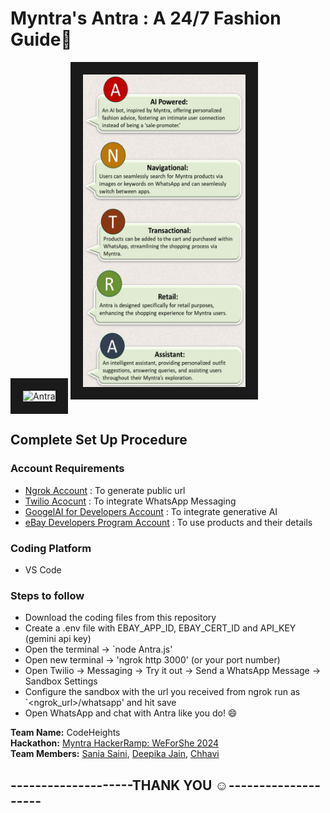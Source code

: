 # Myntra's Antra : A 24/7 Fashion Guide🤖
<a><img src="https://github.com/Chhavi007/Antra_WhatsApp_Bot_For_Myntra/blob/main/prototype.gif" alt="Antra" width="260px" height="500px" border="20" /></a>
<img src="https://github.com/Chhavi007/Antra_WhatsApp_Bot_For_Myntra/blob/main/Antra.png" alt="ANTRA" width="260px" height="500px" border="20" />
## Complete Set Up Procedure
### Account Requirements
- [Ngrok Account](https://ngrok.com/) : To generate public url 
- [Twilio Acocunt](https://www.twilio.com/en-us) : To integrate WhatsApp Messaging
- [GoogelAI for Developers Account](https://ai.google.dev/) : To integrate generative AI
- [eBay Developers Program Account](https://developer.ebay.com/develop/apis) : To use products and their details
### Coding Platform
- VS Code
### Steps to follow
- Download the coding files from this repository
- Create a .env file with EBAY_APP_ID, EBAY_CERT_ID and API_KEY (gemini api key)
- Open the terminal -> `node Antra.js'
- Open new terminal -> 'ngrok http 3000' (or your port number)
- Open Twilio -> Messaging -> Try it out -> Send a WhatsApp Message -> Sandbox Settings
- Configure the sandbox with the url you received from ngrok run as `<ngrok_url>/whatsapp' and hit save
- Open WhatsApp and chat with Antra like you do! 😄
  
**Team Name:** CodeHeights<br>
**Hackathon:** [Myntra HackerRamp: WeForShe 2024](https://unstop.com/hackathons/myntra-hackerramp-weforshe-2024-myntra-1025692) <br>
**Team Members:** [Sania Saini](https://github.com/sania111), [Deepika Jain](https://github.com/Deepika8383), [Chhavi](https://github.com/chhavi007)<br>
## **--------------------THANK YOU ☺️--------------------**
